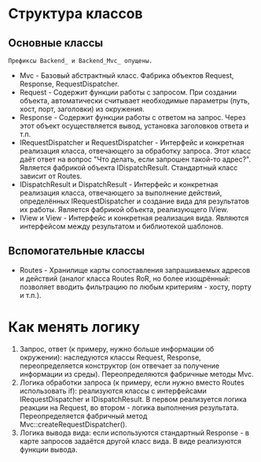 # Структура классов #
## Основные классы ##
```
Префиксы Backend_ и Backend_Mvc_ опущены.
```

  * Mvc - Базовый абстрактный класс. Фабрика объектов Request, Response, RequestDispatcher.
  * Request - Содержит функции работы с запросом. При создании объекта, автоматически считывает необходимые параметры (путь, хост, порт, заголовки) из окружения.
  * Response - Содержит функции работы с ответом на запрос. Через этот объект осуществляется вывод, установка заголовков ответа и т.п.
  * IRequestDispatcher и RequestDispatcher - Интерфейс и конкретная реализация класса, отвечающего за обработку запроса. Этот класс даёт ответ на вопрос "Что делать, если запрошен такой-то адрес?". Является фабрикой объекта IDispatchResult. Стандартный класс зависит от Routes.
  * IDispatchResult и DispatchResult - Интерфейс и конкретная реализация класса, отвечающего за выполнение действий, определённых IRequestDispatcher и создание вида для результатов их работы. Является фабрикой объекта, реализующего IView.
  * IView и View - Интерфейс и конкретная реализация вида. Являются интерфейсом между результатом и библиотекой шаблонов.

## Вспомогательные классы ##
  * Routes - Хранилище карты сопоставления запрашиваемых адресов и действий (аналог класса Routes RoR, но более изощрённый: позволяет вводить фильтрацию по любым критериям - хосту, порту и т.п.).

# Как менять логику #

  1. Запрос, ответ (к примеру, нужно больше информации об окружении): наследуются классы Request, Response, переопределяется конструктор (он отвечает за получение информации из среды). Переопределяются фабричные методы Mvc.
  1. Логика обработки запроса (к примеру, если нужно вместо Routes использовать if): реализуются классы с интерфейсами IRequestDispatcher и IDispatchResult. В первом реализуется логика реакции на Request, во втором - логика выполнения результата. Переопределяется фабричный метод Mvc::createRequestDispatcher().
  1. Логика вывода вида: если используются стандартный Response - в карте запросов задаётся другой класс вида. В виде реализуются функции вывода.